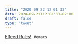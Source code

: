 ```yaml
---
title: "2020 09 22 12 01 33"
date: 2020-09-22T12:01:33+02:00
draft: false
type: "tweet"
---
```

[Elfeed Rules!](https://noonker.github.io/posts/2020-04-22-elfeed/). `#emacs`
